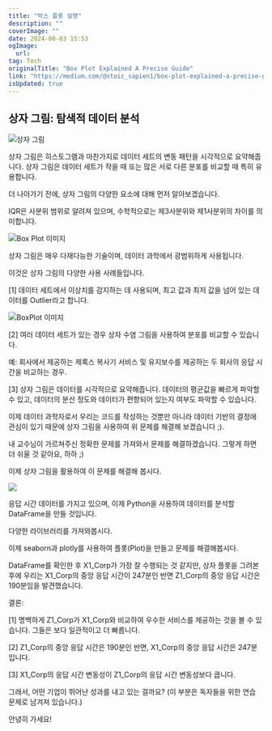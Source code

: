 ```yaml
---
title: "박스 플롯 설명"
description: ""
coverImage: ""
date: 2024-08-03 15:53
ogImage: 
  url: 
tag: Tech
originalTitle: "Box Plot Explained A Precise Guide"
link: "https://medium.com/@stoic_sapien1/box-plot-explained-a-precise-guide-75ec0d08c4fd"
isUpdated: true
---
```






## 상자 그림: 탐색적 데이터 분석

![상자 그림](/assets/img/BoxPlotExplainedAPreciseGuide_0.png)

상자 그림은 히스토그램과 마찬가지로 데이터 세트의 변동 패턴을 시각적으로 요약해줍니다. 상자 그림은 데이터 세트가 작을 때 또는 많은 서로 다른 분포를 비교할 때 특히 유용합니다.

더 나아가기 전에, 상자 그림의 다양한 요소에 대해 먼저 알아보겠습니다.

<div class="content-ad"></div>

IQR은 사분위 범위로 알려져 있으며, 수학적으로는 제3사분위와 제1사분위의 차이를 의미합니다.

![Box Plot 이미지](/assets/img/BoxPlotExplainedAPreciseGuide_1.png)

상자 그림은 매우 다재다능한 기술이며, 데이터 과학에서 광범위하게 사용됩니다.

이것은 상자 그림의 다양한 사용 사례들입니다.

<div class="content-ad"></div>

[1] 데이터 세트에서 이상치를 감지하는 데 사용되며, 최고 값과 최저 값을 넘어 있는 데이터를 Outlier라고 합니다.

![BoxPlot 이미지](/assets/img/BoxPlotExplainedAPreciseGuide_2.png)

[2] 여러 데이터 세트가 있는 경우 상자 수염 그림을 사용하여 분포를 비교할 수 있습니다.

예: 회사에서 제공하는 제록스 복사기 서비스 및 유지보수를 제공하는 두 회사의 응답 시간을 비교하는 경우.

<div class="content-ad"></div>

[3] 상자 그림은 데이터를 시각적으로 요약해줍니다. 데이터의 평균값을 빠르게 파악할 수 있고, 데이터의 분산 정도와 데이터가 편향되어 있는지 여부도 파악할 수 있습니다.

이제 데이터 과학자로서 우리는 코드를 작성하는 것뿐만 아니라 데이터 기반의 결정에 관심이 있기 때문에 상자 그림을 사용하여 위 문제를 해결해 보겠습니다 ;).

내 교수님이 가르쳐주신 정확한 문제를 가져와서 문제를 해결하겠습니다. 그렇게 하면 더 쉬울 것 같아요, 하하 ;)

이제 상자 그림을 활용하여 이 문제를 해결해 봅시다.

<div class="content-ad"></div>

<img src="https://miro.medium.com/v2/resize:fit:996/1*W9CBKd_SJnH_zaxEXYh8yA.gif" />

응답 시간 데이터를 가지고 있으며, 이제 Python을 사용하여 데이터를 분석할 DataFrame을 만들 것입니다.

다양한 라이브러리를 가져와봅시다.

이제 seaborn과 plotly를 사용하여 플롯(Plot)을 만들고 문제를 해결해봅시다.

<div class="content-ad"></div>

DataFrame를 확인한 후 X1_Corp가 가장 잘 수행되는 것 같지만, 상자 플롯을 그려본 후에 우리는 X1_Corp의 중앙 응답 시간이 247분인 반면 Z1_Corp의 중앙 응답 시간은 190분임을 발견했습니다.

결론:

[1] 명백하게 Z1_Corp가 X1_Corp와 비교하여 우수한 서비스를 제공하는 것을 볼 수 있습니다. 그들은 보다 일관적이고 더 빠릅니다.

[2] Z1_Corp의 중앙 응답 시간은 190분인 반면, X1_Corp의 중앙 응답 시간은 247분입니다.

<div class="content-ad"></div>

[3] X1_Corp의 응답 시간 변동성이 Z1_Corp의 응답 시간 변동성보다 큽니다.

그래서, 어떤 기업이 뛰어난 성과를 내고 있는 걸까요? (이 부분은 독자들을 위한 연습 문제로 남겨져 있습니다.)

안녕히 가세요!
